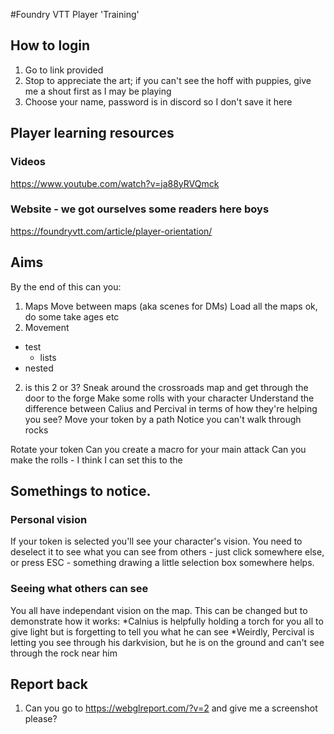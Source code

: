 #Foundry VTT Player 'Training'

## How to login

1) Go to link provided
2) Stop to appreciate the art; if you can't see the hoff with puppies, give me a shout first as I may be playing
3) Choose your name, password is in discord so I don't save it here

## Player learning resources
### Videos
https://www.youtube.com/watch?v=ja88yRVQmck
### Website - we got ourselves some readers here boys
https://foundryvtt.com/article/player-orientation/

## Aims
By the end of this can you:
1. Maps
  Move between maps (aka scenes for DMs)
  Load all the maps ok, do some take ages etc
2. Movement
 - test
   -  lists
 - nested

2. is this 2 or 3?
Sneak around the crossroads map and get through the door to the forge
Make some rolls with your character
Understand the difference between Calius and Percival in terms of how they're helping you see?
Move your token by a path
Notice you can't walk through rocks

Rotate your token
Can you create a macro for your main attack
Can you make the rolls - I think I can set this to the 

## Somethings to notice.
### Personal vision
If your token is selected you'll see your character's vision. You need to deselect it to see what you can see from others - just click somewhere else, or press ESC - something drawing a little selection box somewhere helps.

### Seeing what others can see
You all have independant vision on the map. This can be changed but to demonstrate how it works:
*Calnius is helpfully holding a torch for you all to give light but is forgetting to tell you what he can see
*Weirdly, Percival is letting you see through his darkvision, but he is on the ground and can't see through the rock near him

## Report back
1. Can you go to https://webglreport.com/?v=2 and give me a screenshot please?
